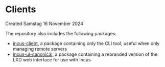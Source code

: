 # Clients
Created Samstag 16 November 2024

The repository also includes the following packages:

* [incus-client](./Clients/Ubuntu.md#install-incus-client), a package containing only the CLI tool, useful when only managing remote servers
* [incus-ui-canonical](./Clients/Ubuntu.md#web-interface), a package containing a rebranded version of the LXD web interface for use with Incus



